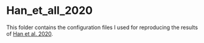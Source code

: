 # Han\_et\_all\_2020

This folder contains the configuration files I used for reproducing the results of [Han et al. 2020](https://arxiv.org/abs/2004.14288).
